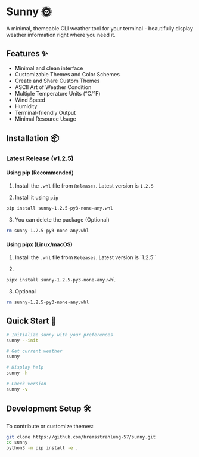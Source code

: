 # Sunny 🌞

A minimal, themeable CLI weather tool for your terminal - beautifully display weather information right where you need it.

## Features ✨

- Minimal and clean interface
- Customizable Themes and Color Schemes
- Create and Share Custom Themes
- ASCII Art of Weather Condition
- Multiple Temperature Units (°C/°F)
- Wind Speed
- Humidity
- Terminal-friendly Output
- Minimal Resource Usage

## Installation 📦

### Latest Release (v1.2.5)

#### Using pip (Recommended)
1. Install the `.whl` file from `Releases`. Latest version is `1.2.5`

2. Install it using `pip`
```bash
pip install sunny-1.2.5-py3-none-any.whl
```
3. You can delete the package (Optional)
```bash
rm sunny-1.2.5-py3-none-any.whl
```

#### Using pipx (Linux/macOS)
1. Install the `.whl` file from `Releases`. Latest version is `1.2.5``

2. 
```bash
pipx install sunny-1.2.5-py3-none-any.whl
```
3. Optional
```bash
rm sunny-1.2.5-py3-none-any.whl
```

## Quick Start 🚀

```bash
# Initialize sunny with your preferences
sunny --init

# Get current weather
sunny

# Display help
sunny -h

# Check version
sunny -v
```

## Development Setup 🛠️

To contribute or customize themes:

```bash
git clone https://github.com/bremsstrahlung-57/sunny.git
cd sunny
python3 -m pip install -e .
```